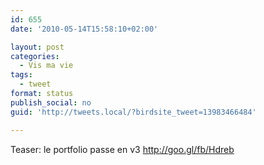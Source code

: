 ```yaml
---
id: 655
date: '2010-05-14T15:58:10+02:00'

layout: post
categories:
  - Vis ma vie
tags:
  - tweet
format: status
publish_social: no
guid: 'http://tweets.local/?birdsite_tweet=13983466484'

---
```


Teaser: le portfolio passe en v3 http://goo.gl/fb/Hdreb